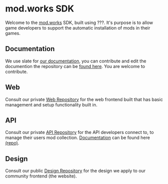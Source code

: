 # mod.works SDK
Welcome to the [mod.works](https://mod.works) SDK, built using ???. It's purpose is to allow game developers to support the automatic installation of mods in their games.

## Documentation
We use slate for [our documentation](https://sdk.mod.works), you can contribute and edit the documention the repository can be [found here](https://github.com/DBolical/modworksSDKDOCS). You are welcome to contribute.

## Web
Consult our private [Web Repository](https://github.com/DBolical/modworksWEB) for the web frontend built that has basic management and setup functionality built in.

## API
Consult our private [API Repository](https://github.com/DBolical/modworksAPI) for the API developers connect to, to manage their users mod collection. [Documentation](https://docs.mod.works) can be found here [(repo)](ttps://github.com/DBolical/modworksAPIDOCS).

## Design
Consult our public [Design Repository](https://github.com/DBolical/modworksDESIGN) for the design we apply to our community frontend (the website).
